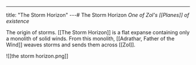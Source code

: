 ---
title: "The Storm Horizon"
---# The Storm Horizon
*One of Zol's [[Planes]] of existence*

The origin of storms. [[The Storm Horizon]] is a flat expanse containing only a monolith of solid winds. From this monolith, [[Adrathar, Father of the Wind]] weaves storms and sends them across [[Zol]].

![[the storm horizon.png]]